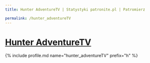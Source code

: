 ```yaml
---
title: Hunter AdventureTV | Statystyki patronite.pl | Patromierz

permalink: /hunter_adventureTV
---
```


# [Hunter AdventureTV](https://patronite.pl/hunter_adventureTV)

{% include profile.md name="hunter_adventureTV" prefix="h" %}
